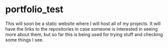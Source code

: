 # portfolio_test

This will soon be a static website where I will host all of my projects. It will have  the links to the repositories in case someone is interested in seeing more about them, but so far this is being used for trying stuff and checking some things I see.

